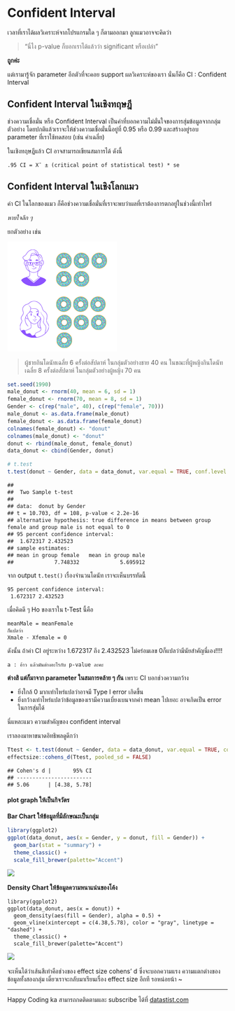 # Confident Interval

เวลาที่เราได้ผลวิเคราะห์จากโปรแกรมใด ๆ ก็ตามออกมา ลูกแมวอาจจะคิดว่า

> “นี่ไง p-value ก็บอกเราได้แล้วว่า significant หรือเปล่า”

**ถูกค่ะ**

แต่เรามารู้จัก parameter อีกตัวที่จะคอย support ผลวิเคราะห์ของเรา นั่นก็คือ CI : Confident Interval

## Confident Interval ในเชิงทฤษฎี

ช่วงความเชื่อมั่น หรือ Confident Interval เป็นค่าที่บอกความไม่มั่นใจของการสุ่มข้อมูลจากกลุ่มตัวอย่าง โดยปกติแล้วเราจะให้ช่วงความเชื่อมั่นนี้อยู่ที่ 0.95 หรือ 0.99
และสร้างอยู่รอบ parameter ที่เราใช้ทดสอบ (เช่น ค่าเฉลี่ย)

ในเชิงทฤษฎีแล้ว CI อาจสามารถเขียนสมการได้ ดังนี้

    .95 CI = X¯ ± (critical point of statistical test) * se


## Confident Interval ในเชิงโลกแมว

ค่า CI ในโลกของแมว ก็คือช่วงความเชื่อมั่นที่เราจะพบว่าผลที่เราต้องการตกอยู่ในช่วงนี้เท่าไหร่

*หายใจลึก ๆ*

ยกตัวอย่าง เช่น

![donut](https://github.com/amaiesc/study_r/blob/master/docs/Male.png?raw=true)

> ผู้ชายกินโดนัทเฉลี่ย 6 ครั้งต่อสัปดาห์ ในกลุ่มตัวอย่างชาย 40 คน
> ในขณะที่ผู้หญิงกินโดนัทเฉลี่ย 8 ครั้งต่อสัปดาห์ ในกลุ่มตัวอย่างผู้หญิง 70 คน

``` r
set.seed(1990)
male_donut <- rnorm(40, mean = 6, sd = 1)
female_donut <- rnorm(70, mean = 8, sd = 1)
Gender <- c(rep("male", 40), c(rep("female", 70)))
male_donut <- as.data.frame(male_donut)
female_donut <- as.data.frame(female_donut)
colnames(female_donut) <- "donut"
colnames(male_donut) <- "donut"
donut <- rbind(male_donut, female_donut)
data_donut <- cbind(Gender, donut)
```


``` r
# t.test
t.test(donut ~ Gender, data = data_donut, var.equal = TRUE, conf.level = 0.95)
```

    ## 
    ##  Two Sample t-test
    ## 
    ## data:  donut by Gender
    ## t = 10.703, df = 108, p-value < 2.2e-16
    ## alternative hypothesis: true difference in means between group female and group male is not equal to 0
    ## 95 percent confidence interval:
    ##  1.672317 2.432523
    ## sample estimates:
    ## mean in group female   mean in group male 
    ##             7.748332             5.695912

จาก output `t.test()` เรื่องจำนวนโดนัท เราจะเห็นบรรทัดนี้

    95 percent confidence interval:
     1.672317 2.432523

เมื่อคิดดี ๆ Ho ของเราใน t-Test นี้คือ

    meanMale = meanFemale 
    ก็แปลว่า
    Xmale - Xfemale = 0

ดังนั้น ถ้าค่า CI อยู่ระหว่าง 1.672317 ถึง 2.432523 ไม่คร่อมเลข 0ก็แปลว่ามีนัยสำคัญนี่เอง!!!!

    a : อ้าว แล้วมันต่างอะไรกับ p-value ละคะ

**ต่างสิ แต่ก็มาจาก parameter ในสมการคล้าย ๆ กัน** 
เพราะ CI บอกช่วงความกว้าง

-   ยิ่งใกล้ 0 มากเท่าไหร่แปลว่าอาจมี Type I error เกิดขี้น
-   ยิ่งกว้างเท่าไหร่แปลว่าข้อมูลของเรามีความเบี่ยงเบนจากค่า mean ไปเยอะ อาจเกิดเป็น error ในการสุ่มได้

นี่แหละแมว ความสำคัญของ confident interval

เราลองมาหาขนาดอิทธิพลดูดีกว่า

``` r
Ttest <- t.test(donut ~ Gender, data = data_donut, var.equal = TRUE, conf.level = 0.95)
effectsize::cohens_d(Ttest, pooled_sd = FALSE)
```

    ## Cohen's d |       95% CI
    ## ------------------------
    ## 5.06      | [4.38, 5.78]



#### plot graph ให้เป็นกิจวัตร

**Bar Chart ให้ข้อมูลที่มีลักษณะเป็นกลุ่ม**

``` r
library(ggplot2)
ggplot(data_donut, aes(x = Gender, y = donut, fill = Gender)) +
  geom_bar(stat = "summary") +
  theme_classic() +
  scale_fill_brewer(palette="Accent")
```

![](docs/CI_files/figure-markdown_strict/unnamed-chunk-4-1.png)

**Density Chart ให้ข้อมูลความหนาแน่นของโค้ง**

    library(ggplot2)
    ggplot(data_donut, aes(x = donut)) +
      geom_density(aes(fill = Gender), alpha = 0.5) +
      geom_vline(xintercept = c(4.38,5.78), color = "gray", linetype = "dashed") + 
      theme_classic() +
      scale_fill_brewer(palette="Accent")

![](docs/CI_files/figure-markdown_strict/unnamed-chunk-5-1.png)

จะเห็นได้ว่าเส้นสีเท่าคือช่วงของ effect size cohens’ d ซึ่งจะบอกความแรง ความแตกต่างของข้อมูลทั้งสองกลุ่ม เดี๋ยวเราจะกลับมาเรียนเรื่อง effect size อีกที รอหน่อยน้า ~

______
Happy Coding ka
สามารถกดติดตามและ subscribe ได้ที่ [datastist.com](http://www.datastist.com)
